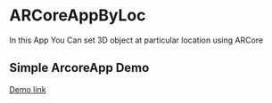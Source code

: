 # ARCoreAppByLoc
In this App You Can set 3D object at particular location using ARCore

## Simple ArcoreApp Demo
[Demo link](https://youtu.be/x4_QPFIu31c)

